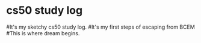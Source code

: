 # cs50 study log

#It's my sketchy cs50 study log.
#It's my first steps of escaping from BCEM
#This is where dream begins.
